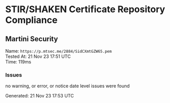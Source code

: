 # STIR/SHAKEN Certificate Repository Compliance

## Martini Security

Name: `https://p.mtsec.me/2884/SidCXmtGZW65.pem`\
Tested At: 21 Nov 23 17:51 UTC\
Time: 119ms

### Issues

no warning, or error, or notice date level issues were found

Generated: 21 Nov 23 17:53 UTC